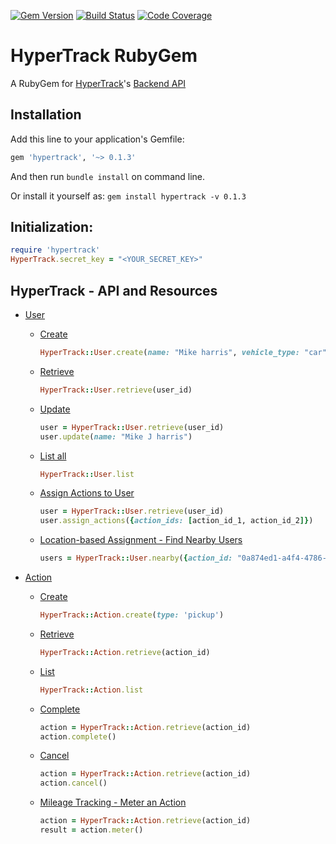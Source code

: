 [![Gem Version](https://badge.fury.io/rb/hypertrack.svg)](https://badge.fury.io/rb/hypertrack) [![Build Status](https://travis-ci.org/utsavkesharwani/hypertrack-ruby.svg)](https://travis-ci.org/utsavkesharwani/hypertrack-ruby) [![Code Coverage](https://img.shields.io/codecov/c/github/utsavkesharwani/hypertrack-ruby.svg)](https://codecov.io/gh/utsavkesharwani/hypertrack-ruby)

# HyperTrack RubyGem
A RubyGem for [HyperTrack](https://www.hypertrack.io/)'s [Backend API](https://docs.hypertrack.com/v3/api/guides/basic.html)

## Installation

Add this line to your application's Gemfile:
```ruby
gem 'hypertrack', '~> 0.1.3'
```

And then run `bundle install` on command line.

Or install it yourself as: `gem install hypertrack -v 0.1.3`

## Initialization:
```ruby
require 'hypertrack'
HyperTrack.secret_key = "<YOUR_SECRET_KEY>"
```

## HyperTrack - API and Resources

- [User](https://docs.hypertrack.com/v3/api/entities/user.html)
  - [Create](https://docs.hypertrack.com/v3/api/entities/user.html#create-a-user)
    ```ruby
    HyperTrack::User.create(name: "Mike harris", vehicle_type: "car")
    ```
    
  - [Retrieve](https://docs.hypertrack.com/v3/api/entities/user.html#retrieve-a-user)
    ```ruby
    HyperTrack::User.retrieve(user_id)
    ```

  - [Update](https://docs.hypertrack.com/api/entities/user.html#update-a-user)
    ```ruby
    user = HyperTrack::User.retrieve(user_id)
    user.update(name: "Mike J harris")
    ```

  - [List all](https://docs.hypertrack.com/v3/api/entities/user.html#list-all-users)
    ```ruby
    HyperTrack::User.list
    ```

  - [Assign Actions to User](https://docs.hypertrack.com/v3/api/entities/user.html#assign-actions-to-a-user)
    ```ruby
    user = HyperTrack::User.retrieve(user_id)
    user.assign_actions({action_ids: [action_id_1, action_id_2]})
    ```

  - [Location-based Assignment - Find Nearby Users](https://docs.hypertrack.com/api/entities/user.html#list-nearby-users)
    ```ruby
    users = HyperTrack::User.nearby({action_id: "0a874ed1-a4f4-4786-8319-a5d75bc9948b"})
    ```

- [Action](https://docs.hypertrack.com/v3/api/entities/action.html)
  - [Create](https://docs.hypertrack.com/v3/api/entities/action.html#create-an-action)

    ```ruby
    HyperTrack::Action.create(type: 'pickup')
    ```
    
  - [Retrieve](https://docs.hypertrack.com/v3/api/entities/action.html#retrieve-an-action)

    ```ruby
    HyperTrack::Action.retrieve(action_id)
    ```
  
  - [List](https://docs.hypertrack.com/v3/api/entities/action.html#list-all-actions)

    ```ruby
    HyperTrack::Action.list
    ```

  - [Complete](https://docs.hypertrack.com/v3/api/entities/action.html#complete-an-action)

    ```ruby
    action = HyperTrack::Action.retrieve(action_id)
    action.complete()
    ```

  - [Cancel](https://docs.hypertrack.com/v3/api/entities/action.html#cancel-action)

    ```ruby
    action = HyperTrack::Action.retrieve(action_id)
    action.cancel()
    ```

  - [Mileage Tracking - Meter an Action](https://docs.hypertrack.com/v3/api/entities/action.html#meter-an-action)

    ```ruby
    action = HyperTrack::Action.retrieve(action_id)
    result = action.meter()
    ```